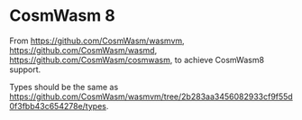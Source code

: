 # CosmWasm 8

From https://github.com/CosmWasm/wasmvm, https://github.com/CosmWasm/wasmd, https://github.com/CosmWasm/cosmwasm, to achieve CosmWasm8 support.

Types should be the same as https://github.com/CosmWasm/wasmvm/tree/2b283aa3456082933cf9f55d0f3fbb43c654278e/types.
